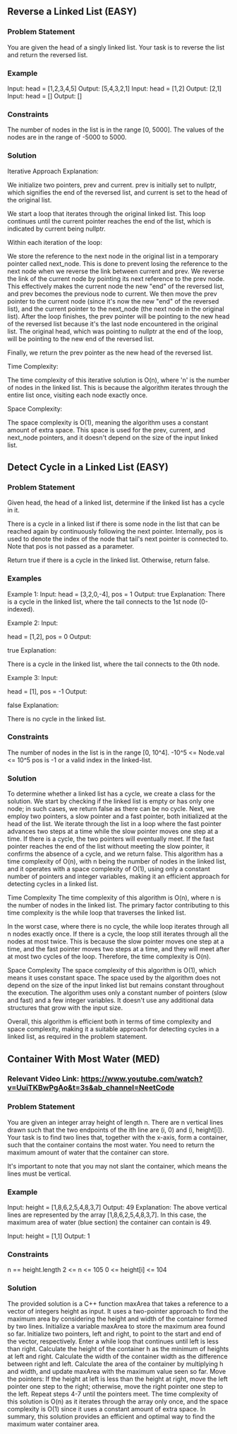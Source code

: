 ## Reverse a Linked List	(EASY)

### Problem Statement
You are given the head of a singly linked list. Your task is to reverse the list and return the reversed list.
### Example
Input:
head = [1,2,3,4,5]
Output:
[5,4,3,2,1]
Input:
head = [1,2]
Output:
[2,1]
Input:
head = []
Output:
[]
### Constraints
The number of nodes in the list is in the range [0, 5000].
The values of the nodes are in the range of -5000 to 5000.

### Solution

Iterative Approach Explanation:

We initialize two pointers, prev and current. prev is initially set to nullptr, which signifies the end of the reversed list, and current is set to the head of the original list.

We start a loop that iterates through the original linked list. This loop continues until the current pointer reaches the end of the list, which is indicated by current being nullptr.

Within each iteration of the loop:

We store the reference to the next node in the original list in a temporary pointer called next_node. This is done to prevent losing the reference to the next node when we reverse the link between current and prev.
We reverse the link of the current node by pointing its next reference to the prev node. This effectively makes the current node the new "end" of the reversed list, and prev becomes the previous node to current.
We then move the prev pointer to the current node (since it's now the new "end" of the reversed list), and the current pointer to the next_node (the next node in the original list).
After the loop finishes, the prev pointer will be pointing to the new head of the reversed list because it's the last node encountered in the original list. The original head, which was pointing to nullptr at the end of the loop, will be pointing to the new end of the reversed list.

Finally, we return the prev pointer as the new head of the reversed list.

Time Complexity:

The time complexity of this iterative solution is O(n), where 'n' is the number of nodes in the linked list. This is because the algorithm iterates through the entire list once, visiting each node exactly once.

Space Complexity:

The space complexity is O(1), meaning the algorithm uses a constant amount of extra space. This space is used for the prev, current, and next_node pointers, and it doesn't depend on the size of the input linked list.

## Detect Cycle in a Linked List (EASY)


### Problem Statement
Given head, the head of a linked list, determine if the linked list has a cycle in it.

There is a cycle in a linked list if there is some node in the list that can be reached again by continuously following the next pointer. Internally, pos is used to denote the index of the node that tail's next pointer is connected to. Note that pos is not passed as a parameter.

Return true if there is a cycle in the linked list. Otherwise, return false.

### Examples
Example 1:
Input:
head = [3,2,0,-4], pos = 1
Output:
true
Explanation:
There is a cycle in the linked list, where the tail connects to the 1st node (0-indexed).

Example 2:
Input:

head = [1,2], pos = 0
Output:

true
Explanation:

There is a cycle in the linked list, where the tail connects to the 0th node.

Example 3:
Input:

head = [1], pos = -1
Output:

false
Explanation:

There is no cycle in the linked list.

### Constraints
The number of nodes in the list is in the range [0, 10^4].
-10^5 <= Node.val <= 10^5
pos is -1 or a valid index in the linked-list.


### Solution

To determine whether a linked list has a cycle, we create a class for the solution. We start by checking if the linked list is empty or has only one node; in such cases, we return false as there can be no cycle. Next, we employ two pointers, a slow pointer and a fast pointer, both initialized at the head of the list. We iterate through the list in a loop where the fast pointer advances two steps at a time while the slow pointer moves one step at a time. If there is a cycle, the two pointers will eventually meet. If the fast pointer reaches the end of the list without meeting the slow pointer, it confirms the absence of a cycle, and we return false. This algorithm has a time complexity of O(n), with n being the number of nodes in the linked list, and it operates with a space complexity of O(1), using only a constant number of pointers and integer variables, making it an efficient approach for detecting cycles in a linked list.

Time Complexity
The time complexity of this algorithm is O(n), where n is the number of nodes in the linked list. The primary factor contributing to this time complexity is the while loop that traverses the linked list.

In the worst case, where there is no cycle, the while loop iterates through all n nodes exactly once. If there is a cycle, the loop still iterates through all the nodes at most twice. This is because the slow pointer moves one step at a time, and the fast pointer moves two steps at a time, and they will meet after at most two cycles of the loop. Therefore, the time complexity is O(n).

Space Complexity
The space complexity of this algorithm is O(1), which means it uses constant space. The space used by the algorithm does not depend on the size of the input linked list but remains constant throughout the execution. The algorithm uses only a constant number of pointers (slow and fast) and a few integer variables. It doesn't use any additional data structures that grow with the input size.

Overall, this algorithm is efficient both in terms of time complexity and space complexity, making it a suitable approach for detecting cycles in a linked list, as required in the problem statement.



## Container With Most Water (MED)
### Relevant Video Link: https://www.youtube.com/watch?v=UuiTKBwPgAo&t=3s&ab_channel=NeetCode

### Problem Statement
You are given an integer array height of length n. There are n vertical lines drawn such that the two endpoints of the ith line are (i, 0) and (i, height[i]). Your task is to find two lines that, together with the x-axis, form a container, such that the container contains the most water. You need to return the maximum amount of water that the container can store.

It's important to note that you may not slant the container, which means the lines must be vertical.

### Example
Input: height = [1,8,6,2,5,4,8,3,7]
Output: 49
Explanation: The above vertical lines are represented by the array [1,8,6,2,5,4,8,3,7]. In this case, the maximum area of water (blue section) the container can contain is 49.

Input: height = [1,1]
Output: 1
### Constraints
n == height.length
2 <= n <= 105
0 <= height[i] <= 104
### Solution
The provided solution is a C++ function maxArea that takes a reference to a vector of integers height as input. It uses a two-pointer approach to find the maximum area by considering the height and width of the container formed by two lines.
Initialize a variable maxArea to store the maximum area found so far.
Initialize two pointers, left and right, to point to the start and end of the vector, respectively.
Enter a while loop that continues until left is less than right.
Calculate the height of the container h as the minimum of heights at left and right.
Calculate the width of the container width as the difference between right and left.
Calculate the area of the container by multiplying h and width, and update maxArea with the maximum value seen so far.
Move the pointers: If the height at left is less than the height at right, move the left pointer one step to the right; otherwise, move the right pointer one step to the left.
Repeat steps 4-7 until the pointers meet.
The time complexity of this solution is O(n) as it iterates through the array only once, and the space complexity is O(1) since it uses a constant amount of extra space.
In summary, this solution provides an efficient and optimal way to find the maximum water container area.

